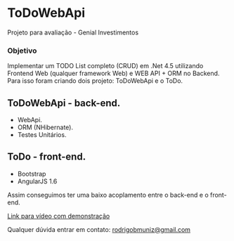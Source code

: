 ﻿# ToDoWebApi
Projeto para avaliação - Genial Investimentos

### Objetivo
Implementar um TODO List completo (CRUD) em .Net 4.5 utilizando Frontend Web (qualquer framework Web) e WEB API + ORM no Backend. Para isso foram criando dois projeto: ToDoWebApi e o ToDo.

## ToDoWebApi - back-end.
- WebApi.
- ORM (NHibernate).
- Testes Unitários.
## ToDo - front-end.
- Bootstrap
- AngularJS 1.6

Assim conseguimos ter uma baixo acoplamento entre o back-end e o front-end.

[Link para vídeo com demonstração](https://www.youtube.com/watch?v=eecSO9dBMPo)

Qualquer dúvida entrar em contato: rodrigobmuniz@gmail.com